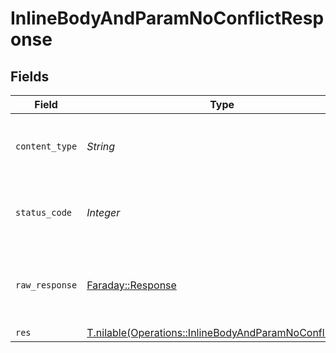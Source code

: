# InlineBodyAndParamNoConflictResponse


## Fields

| Field                                                                                                                | Type                                                                                                                 | Required                                                                                                             | Description                                                                                                          |
| -------------------------------------------------------------------------------------------------------------------- | -------------------------------------------------------------------------------------------------------------------- | -------------------------------------------------------------------------------------------------------------------- | -------------------------------------------------------------------------------------------------------------------- |
| `content_type`                                                                                                       | *String*                                                                                                             | :heavy_check_mark:                                                                                                   | HTTP response content type for this operation                                                                        |
| `status_code`                                                                                                        | *Integer*                                                                                                            | :heavy_check_mark:                                                                                                   | HTTP response status code for this operation                                                                         |
| `raw_response`                                                                                                       | [Faraday::Response](https://www.rubydoc.info/gems/faraday/Faraday/Response)                                          | :heavy_minus_sign:                                                                                                   | Raw HTTP response; suitable for custom response parsing                                                              |
| `res`                                                                                                                | [T.nilable(Operations::InlineBodyAndParamNoConflictRes)](../../models/operations/inlinebodyandparamnoconflictres.md) | :heavy_minus_sign:                                                                                                   | OK                                                                                                                   |